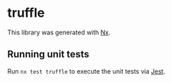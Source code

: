 # truffle

This library was generated with [Nx](https://nx.dev).

## Running unit tests

Run `nx test truffle` to execute the unit tests via [Jest](https://jestjs.io).
